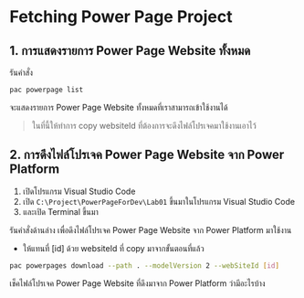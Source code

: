 
# Fetching Power Page Project

## 1. การแสดงรายการ Power Page Website ทั้งหมด

รันคำสั่ง 

```bash
pac powerpage list
```

จะแสดงรายการ Power Page Website ทั้งหมดที่เราสามารถเข้าใช้งานได้

> ในที่นี้ให้ทำการ copy websiteId ที่ต้องการจะดึงไฟล์โปรเจคมาใช้งานเอาไว้

## 2. การดึงไฟล์โปรเจค Power Page Website จาก Power Platform 

1. เปิดโปรแกรม Visual Studio Code 
2. เปิด `C:\Project\PowerPageForDev\Lab01` ขึ้นมาในโปรแกรม Visual Studio Code
3. และเปิด Terminal ขึ้นมา

รันคำสั่งด้านล่าง เพื่อดึงไฟล์โปรเจค Power Page Website จาก Power Platform มาใช้งาน

- ให้แทนที่ [id] ด้วย websiteId ที่ copy มาจากขั้นตอนที่แล้ว

```bash
pac powerpages download --path . --modelVersion 2 --webSiteId [id]
```

เช็คไฟล์โปรเจค Power Page Website ที่ดึงมาจาก Power Platform ว่ามีอะไรบ้าง



